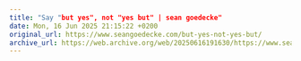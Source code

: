 ```yaml
---
title: "Say "but yes", not "yes but" | sean goedecke"
date: Mon, 16 Jun 2025 21:15:22 +0200 
original_url: https://www.seangoedecke.com/but-yes-not-yes-but/
archive_url: https://web.archive.org/web/20250616191630/https://www.seangoedecke.com/but-yes-not-yes-but/
---
```


